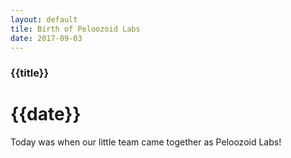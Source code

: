 ```yaml
---
layout: default
tile: Birth of Peloozoid Labs
date: 2017-09-03
---
```


### {{title}}
# {{date}}
Today was when our little team came together as Peloozoid Labs!
